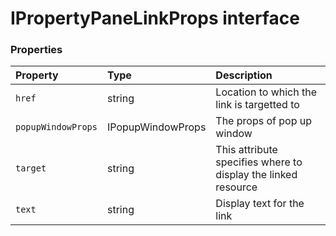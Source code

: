 # IPropertyPaneLinkProps interface










### Properties

| Property	   | Type	| Description|
|:-------------|:-------|:-----------|
|`href`      | string | Location to which the link is targetted to |
|`popupWindowProps`      | IPopupWindowProps | The props of pop up window |
|`target`      | string | This attribute specifies where to display the linked resource |
|`text`      | string | Display text for the link |





